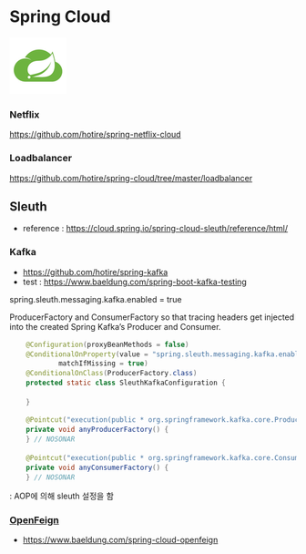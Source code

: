 # Spring Cloud

![cloud](doc/img/cloud.jpg)

### Netflix

https://github.com/hotire/spring-netflix-cloud

### Loadbalancer

https://github.com/hotire/spring-cloud/tree/master/loadbalancer

## Sleuth

- reference : https://cloud.spring.io/spring-cloud-sleuth/reference/html/

### Kafka

- https://github.com/hotire/spring-kafka
- test : https://www.baeldung.com/spring-boot-kafka-testing

spring.sleuth.messaging.kafka.enabled = true

ProducerFactory and ConsumerFactory so that tracing headers get injected into the created Spring Kafka’s Producer and Consumer.

~~~java
	@Configuration(proxyBeanMethods = false)
	@ConditionalOnProperty(value = "spring.sleuth.messaging.kafka.enabled",
			matchIfMissing = true)
	@ConditionalOnClass(ProducerFactory.class)
	protected static class SleuthKafkaConfiguration {
    
	}
~~~

~~~java
    @Pointcut("execution(public * org.springframework.kafka.core.ProducerFactory.createProducer(..))")
	private void anyProducerFactory() {
	} // NOSONAR

	@Pointcut("execution(public * org.springframework.kafka.core.ConsumerFactory.createConsumer(..))")
	private void anyConsumerFactory() {
	} // NOSONAR
~~~
: AOP에 의해 sleuth 설정을 함



### [OpenFeign](https://github.com/hotire/spring-cloud/tree/master/web-service/src/main/java/com/github/hotire/webservice/feign)

- https://www.baeldung.com/spring-cloud-openfeign
